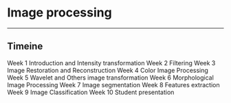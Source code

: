 # Image processing
---
## Timeine

Week 1 Introduction and Intensity transformation
Week 2 Filtering
Week 3 Image Restoration and Reconstruction
Week 4 Color Image Processing
Week 5 Wavelet and Others image transformation
Week 6 Morphological Image Processing
Week 7 Image segmentation
Week 8 Features extraction
Week 9 Image Classification
Week 10 Student presentation
